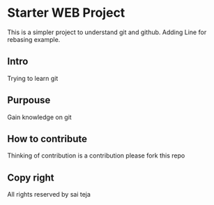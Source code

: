 # Starter WEB Project
This is a simpler project to understand git and github.
Adding Line for rebasing example.

## Intro
Trying to learn git 

## Purpouse
Gain knowledge on git

## How to contribute
Thinking of contribution is a contribution
please fork this repo

## Copy right
All rights reserved by sai teja  